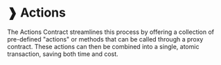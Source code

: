# ❱ Actions

The Actions Contract streamlines this process by offering a collection of pre-defined "actions" or methods that can be called through a proxy contract. These actions can then be combined into a single, atomic transaction, saving both time and cost.
